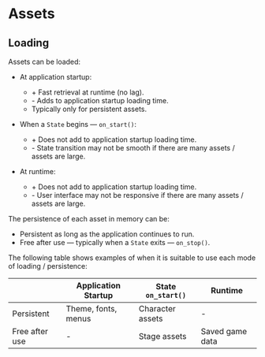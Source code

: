 # Assets

## Loading

Assets can be loaded:

* At application startup:

    - <span class="item_good">+ Fast retrieval at runtime (no lag).</span>
    - <span class="item_warn">- Adds to application startup loading time.</span>
    - Typically only for persistent assets.

* When a `State` begins &mdash; `on_start()`:

    - <span class="item_good">+ Does not add to application startup loading time.</span>
    - <span class="item_warn">- State transition may not be smooth if there are many assets / assets are large.</span>

* At runtime:

    - <span class="item_good">+ Does not add to application startup loading time.</span>
    - <span class="item_warn">- User interface may not be responsive if there are many assets / assets are large.</span>

The persistence of each asset in memory can be:

* Persistent as long as the application continues to run.
* Free after use &mdash; typically when a `State` exits &mdash; `on_stop()`.

The following table shows examples of when it is suitable to use each mode of loading / persistence:


|                | Application Startup | State `on_start()`       | Runtime         |
| -------------- | ------------------- | ------------------------ | --------------- |
| Persistent     | Theme, fonts, menus | Character assets         | -               |
| Free after use | -                   | Stage assets             | Saved game data |
